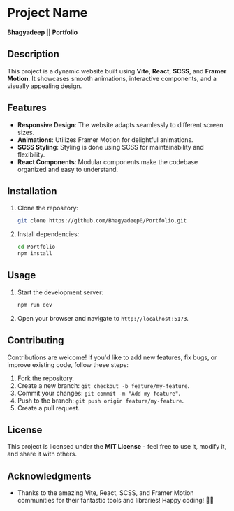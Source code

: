 

# Project Name

**Bhagyadeep || Portfolio**

## Description

This project is a dynamic website built using **Vite**, **React**, **SCSS**, and **Framer Motion**. It showcases smooth animations, interactive components, and a visually appealing design.

## Features

- **Responsive Design**: The website adapts seamlessly to different screen sizes.
- **Animations**: Utilizes Framer Motion for delightful animations.
- **SCSS Styling**: Styling is done using SCSS for maintainability and flexibility.
- **React Components**: Modular components make the codebase organized and easy to understand.

## Installation

1. Clone the repository:

    ```bash
    git clone https://github.com/Bhagyadeep0/Portfolio.git
    ```

2. Install dependencies:

    ```bash
    cd Portfolio
    npm install
    ```

## Usage

1. Start the development server:

    ```bash
    npm run dev
    ```

2. Open your browser and navigate to `http://localhost:5173`.

## Contributing

Contributions are welcome! If you'd like to add new features, fix bugs, or improve existing code, follow these steps:

1. Fork the repository.
2. Create a new branch: `git checkout -b feature/my-feature`.
3. Commit your changes: `git commit -m "Add my feature"`.
4. Push to the branch: `git push origin feature/my-feature`.
5. Create a pull request.

## License

This project is licensed under the **MIT License** - feel free to use it, modify it, and share it with others.

## Acknowledgments

- Thanks to the amazing Vite, React, SCSS, and Framer Motion communities for their fantastic tools and libraries!
Happy coding! 🚀🌟